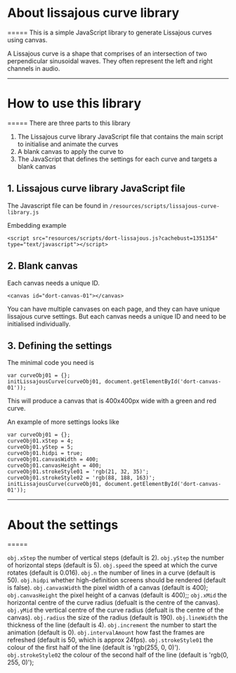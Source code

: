 # About lissajous curve library
=====
This is a simple JavaScript library to generate Lissajous curves using canvas.

A Lissajous curve is a shape that comprises of an intersection of two perpendicular sinusoidal waves. They often represent the left and right channels in audio.

***
# How to use this library
=====
There are three parts to this library
1. The Lissajous curve library JavaScript file that contains the main script to initialise and animate the curves
2. A blank canvas to apply the curve to
3. The JavaScript that defines the settings for each curve and targets a blank canvas

## 1. Lissajous curve library JavaScript file

The Javascript file can be found in `/resources/scripts/lissajous-curve-library.js`

Embedding example

    <script src="resources/scripts/dort-lissajous.js?cachebust=1351354" type="text/javascript"></script>


## 2. Blank canvas
Each canvas needs a unique ID.

    <canvas id="dort-canvas-01"></canvas>

You can have multiple canvases on each page, and they can have unique lissajous curve settings. But each canvas needs a unique ID and need to be initialised individually.

## 3. Defining the settings
The minimal code you need is

    var curveObj01 = {};
    initLissajousCurve(curveObj01, document.getElementById('dort-canvas-01'));

This will produce a canvas that is 400x400px wide with a green and red curve.

An example of more settings looks like 

    var curveObj01 = {};
    curveObj01.xStep = 4;
    curveObj01.yStep = 5;
    curveObj01.hidpi = true;
    curveObj01.canvasWidth = 400;
    curveObj01.canvasHeight = 400;
    curveObj01.strokeStyle01 = 'rgb(21, 32, 35)';
    curveObj01.strokeStyle02 = 'rgb(88, 188, 163)';
    initLissajousCurve(curveObj01, document.getElementById('dort-canvas-01'));

***
# About the settings
=====

`obj.xStep` the number of vertical steps (default is 2).
`obj.yStep` the number of horizontal steps (default is 5).
`obj.speed` the speed at which the curve rotates (default is 0.016).
`obj.n` the number of lines in a curve (default is 50).
`obj.hidpi` whether high-definition screens should be rendered (default is false).
`obj.canvasWidth` the pixel width of a canvas (default is 400);
`obj.canvasHeight` the pixel height of a canvas (default is 400);;
`obj.xMid` the horizontal centre of the curve radius (defualt is the centre of the canvas).
`obj.yMid` the vertical centre of the curve radius (defualt is the centre of the canvas).
`obj.radius` the size of the radius (default is 190).
`obj.lineWidth` the thickness of the line (default is 4).
`obj.increment` the number to start the animation (default is 0).
`obj.intervalAmount` how fast the frames are refreshed (default is 50, which is approx 24fps).
`obj.strokeStyle01` the colour of the first half of the line (default is 'rgb(255, 0, 0)').
`obj.strokeStyle02` the colour of the second half of the line (default is 'rgb(0, 255, 0)');